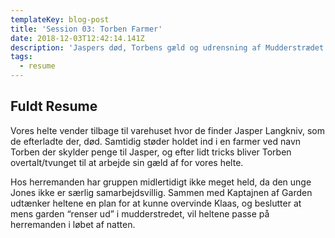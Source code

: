 ```yaml
---
templateKey: blog-post
title: 'Session 03: Torben Farmer'
date: 2018-12-03T12:42:14.141Z
description: 'Jaspers død, Torbens gæld og udrensning af Mudderstrædet.'
tags:
  - resume
---
```

## Fuldt Resume

Vores helte vender tilbage til varehuset hvor de finder Jasper Langkniv, som de efterladte der, død. Samtidig støder holdet ind i en farmer ved navn Torben der skylder penge til Jasper, og efter lidt tricks bliver Torben overtalt/tvunget til at arbejde sin gæld af for vores helte.

Hos herremanden har gruppen midlertidigt ikke meget held, da den unge Jones ikke er særlig samarbejdsvillig. Sammen med Kaptajnen af Garden udtænker heltene en plan for at kunne overvinde Klaas, og beslutter at mens garden “renser ud” i mudderstredet, vil heltene passe på herremanden i løbet af natten.
